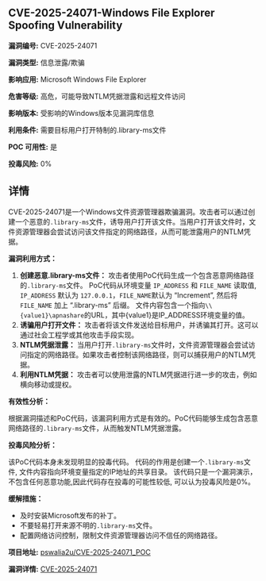 ## CVE-2025-24071-Windows File Explorer Spoofing Vulnerability

**漏洞编号:** CVE-2025-24071

**漏洞类型:** 信息泄露/欺骗

**影响应用:** Microsoft Windows File Explorer

**危害等级:** 高危，可能导致NTLM凭据泄露和远程文件访问

**影响版本:** 受影响的Windows版本见漏洞库信息

**利用条件:** 需要目标用户打开特制的.library-ms文件

**POC 可用性:** 是

**投毒风险:** 0%

## 详情

CVE-2025-24071是一个Windows文件资源管理器欺骗漏洞。攻击者可以通过创建一个恶意的`.library-ms`文件，诱导用户打开该文件。当用户打开该文件时，文件资源管理器会尝试访问该文件指定的网络路径，从而可能泄露用户的NTLM凭据。 

**漏洞利用方式：**

1.  **创建恶意.library-ms文件：** 攻击者使用PoC代码生成一个包含恶意网络路径的`.library-ms`文件。  PoC代码从环境变量 `IP_ADDRESS` 和 `FILE_NAME` 读取值,  `IP_ADDRESS` 默认为 `127.0.0.1`，`FILE_NAME`默认为 “Increment”, 然后将 `FILE_NAME` 加上 “.library-ms” 后缀。 文件内容包含一个指向`\\{value1}\apnashare`的URL，其中{value1}是IP_ADDRESS环境变量的值。
2.  **诱骗用户打开文件：** 攻击者将该文件发送给目标用户，并诱骗其打开。这可以通过社会工程学或其他攻击手段实现。
3.  **NTLM凭据泄露：** 当用户打开`.library-ms`文件时，文件资源管理器会尝试访问指定的网络路径。如果攻击者控制该网络路径，则可以捕获用户的NTLM凭据。
4.  **利用NTLM凭据：** 攻击者可以使用泄露的NTLM凭据进行进一步的攻击，例如横向移动或提权。

**有效性分析：**

根据漏洞描述和PoC代码，该漏洞利用方式是有效的。PoC代码能够生成包含恶意网络路径的`.library-ms`文件，从而触发NTLM凭据泄露。

**投毒风险分析：**

该PoC代码本身未发现明显的投毒代码。 代码的作用是创建一个`.library-ms`文件, 文件内容指向环境变量指定的IP地址的共享目录。  该代码只是一个漏洞演示，不包含任何恶意功能,因此代码存在投毒的可能性较低, 可以认为投毒风险是0%。

**缓解措施：**

*   及时安装Microsoft发布的补丁。
*   不要轻易打开来源不明的`.library-ms`文件。
*   配置网络访问控制，限制文件资源管理器访问不信任的网络路径。


**项目地址:** [pswalia2u/CVE-2025-24071_POC](https://github.com/pswalia2u/CVE-2025-24071_POC)

**漏洞详情:** [CVE-2025-24071](https://nvd.nist.gov/vuln/detail/CVE-2025-24071)